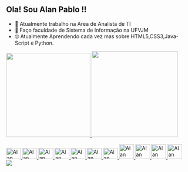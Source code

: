 ## Ola! Sou Alan Pablo !!

- 🌱 Atualmente trabalho na Area de Analista de TI
- 💬 Faço faculdade de Sistema de Informação na UFVJM
- 🤓 Atualmente Aprendendo cada vez mas sobre HTML5,CSS3,Java-Script e Python.

<div >
  <a href="https://github.com/alanpablo33">
  <img height="229em" src="https://github-readme-stats.vercel.app/api?username=alanpablo33&show_icons=true&theme=tokyonight&include_all_commits=true&count_private=true"/>
  <img height="234em" src="https://github-readme-stats.vercel.app/api/top-langs/?username=alanpablo33&layout=compact&langs_count=7&theme=tokyonight"/>
</div>
  
<div style="display: inline_block"><br>
  <img lign="center" alt="Alan filezila" height="30" width="40"src="https://cdn.jsdelivr.net/gh/devicons/devicon/icons/filezilla/filezilla-plain.svg" />
  <img lign="center" alt="Alan python" height="30" width="40" src="https://cdn.jsdelivr.net/gh/devicons/devicon/icons/python/python-original.svg" />
  <img lign="center" alt="Alan javascript" height="30" width="40" src="https://cdn.jsdelivr.net/gh/devicons/devicon/icons/javascript/javascript-original.svg" />
  <img lign="center" alt="Alan css" height="30" width="40" src="https://cdn.jsdelivr.net/gh/devicons/devicon/icons/css3/css3-original.svg" />
  <img lign="center" alt="Alan html5" height="30" width="40" src="https://cdn.jsdelivr.net/gh/devicons/devicon/icons/html5/html5-original.svg" />
  <img lign="center" alt="Alan bash" height="30" width="40" src="https://cdn.jsdelivr.net/gh/devicons/devicon/icons/bash/bash-original.svg" />
  <img lign="center" alt="Alan Linux" height="30" width="40" src="https://cdn.jsdelivr.net/gh/devicons/devicon/icons/linux/linux-original.svg" />
  <img lign="center" alt="Alan c++" height="40" width="40 "src="https://img.icons8.com/color/48/000000/c-plus-plus-logo.png"/>
  <img lign="center" alt="Alan Terminal " height="40" width="40 "src="https://img.icons8.com/ios-filled/100/000000/console.png"/>
  <img lign="center" alt="Alan git " height="40" width="40 " src="https://cdn.jsdelivr.net/gh/devicons/devicon/icons/git/git-original.svg" />
  <img lign="center" alt="Alan git " height="40" width="40 "src="https://cdn.jsdelivr.net/gh/devicons/devicon/icons/github/github-original.svg" />
  </div>
  
  <div> 
  <a href = "https://www.linkedin.com/in/alan-pablo-alves-2a9b21218/" target = "_black"> <img src= "https://img.shields.io/badge/LinkedIn-0077B5?style=for-the-badge&logo=linkedin&logoColor=white" target = "_black"></a> 
  </div>
  
  
  ## 
